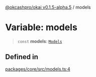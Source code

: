 [@okcashpro/okai v0.1.5-alpha.5](../index.md) / models

# Variable: models

> `const` **models**: [`Models`](../type-aliases/Models.md)

## Defined in

[packages/core/src/models.ts:4](https://github.com/okcashpro/okai/blob/main/packages/core/src/models.ts#L4)
